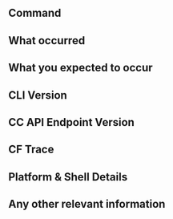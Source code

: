 <!-- High five for submitting a report! If you found an issue with the cf CLI, please visit the [releases page](https://github.com/cloudfoundry/cli/releases/) and confirm it's not fixed already in the latest release. To avoid additional back and forth, please include the following details as relevant. -->

## Command  

<!-- e.g. `cf push myapp -i 2 --no-route` -->

## What occurred

<!-- Include the error and/or stack trace -->

## What you expected to occur

## CLI Version  

<!-- e.g. 6.13.0-dfba612 (see `cf -v` output) -->

## CC API Endpoint Version  

<!-- see `cf api` output -->

## CF Trace

<!-- ...if issue relates to HTTP requests or strange behavior. Run the command with `-v` and paste or attach the trace output. -->

## Platform & Shell Details  

<!-- e.g. Mac OS X 10.11 iTerm, Windows 8.1 64-bit with PowerShell, Ubuntu 14.04.3 64-bit with gnome-terminal -->

## Any other relevant information  

<!-- e.g. details of an environment, cf CLI version, flag or value it does work with, DNS/network configuration, etc. -->
